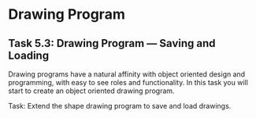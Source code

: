 # Drawing Program

## Task 5.3: Drawing Program — Saving and Loading
Drawing programs have a natural affinity with object oriented design and programming, with easy to see roles and functionality. In this task you will 
start to create an object oriented drawing program.


Task: Extend the shape drawing program to save and load drawings.

